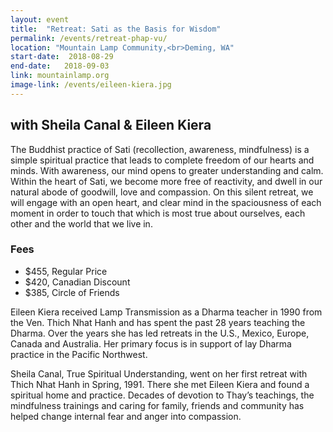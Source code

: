 ```yaml
---
layout: event
title:  "Retreat: Sati as the Basis for Wisdom"
permalink: /events/retreat-phap-vu/
location: "Mountain Lamp Community,<br>Deming, WA"
start-date:  2018-08-29
end-date:   2018-09-03
link: mountainlamp.org
image-link: /events/eileen-kiera.jpg
---
```



## with Sheila Canal & Eileen Kiera

The Buddhist practice of Sati (recollection, awareness, mindfulness) is a simple spiritual practice that leads to complete freedom of our hearts and minds. With awareness, our mind opens to greater understanding and calm. Within the heart of Sati, we become more free of reactivity, and dwell in our natural abode of goodwill, love and compassion. On this silent retreat, we will engage with an open heart, and clear mind in the spaciousness of each moment in order to touch that which is most true about ourselves, each other and the world that we live in.

### Fees

* $455, Regular Price
* $420, Canadian Discount
* $385, Circle of Friends


Eileen Kiera received Lamp Transmission as a Dharma teacher in 1990 from the Ven. Thich Nhat Hanh and has spent the past 28 years teaching the Dharma. Over the years she has led retreats in the U.S., Mexico, Europe, Canada and Australia. Her primary focus is in support of lay Dharma practice in the Pacific Northwest.

Sheila Canal, True Spiritual Understanding, went on her first retreat with Thich Nhat Hanh in Spring, 1991. There she met Eileen Kiera and found a spiritual home and practice. Decades of devotion to Thay’s teachings, the mindfulness trainings and caring for family, friends and community has helped change internal fear and anger into compassion.
